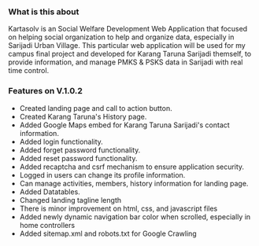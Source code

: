 ### What is this about
Kartasolv is an Social Welfare Development Web Application that focused on helping social organization to help and organize data, especially in Sarijadi Urban Village. This particular web application will be used for my campus final project and developed for Karang Taruna Sarijadi themself, to provide information, and manage PMKS & PSKS data in Sarijadi with real time control.

### Features on V.1.0.2
- Created landing page and call to action button.
- Created Karang Taruna's History page.
- Added Google Maps embed for Karang Taruna Sarijadi's contact information.
- Added login functionality.
- Added forget password functionality.
- Added reset password functionality.
- Added recaptcha and csrf mechanism to ensure application security.
- Logged in users can change its profile information.
- Can manage activities, members, history information for landing page.
- Added Datatables.
- Changed landing tagline length
- There is minor improvement on html, css, and javascript files
- Added newly dynamic navigation bar color when scrolled, especially in home controllers
- Added sitemap.xml and robots.txt for Google Crawling
